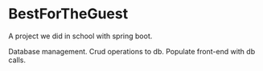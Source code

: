 # BestForTheGuest

A project we did in school with spring boot.


Database management.
Crud operations to db.
Populate front-end with db calls. 
